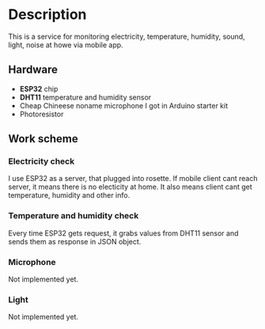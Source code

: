 # Description

This is a service for monitoring electricity, temperature, humidity, sound, light, noise at howe via mobile app.

## Hardware

* **ESP32** chip
* **DHT11** temperature and humidity sensor
* Cheap Chineese noname microphone I got in Arduino starter kit
* Photoresistor

## Work scheme

### Electricity check

I use ESP32 as a server, that plugged into rosette. If mobile client cant reach server, it means there is no electicity at home. It also means client cant get temperature, humidity and other info.

### Temperature and humidity check

Every time ESP32 gets request, it grabs values from DHT11 sensor and sends them as response in JSON object.

### Microphone

Not implemented yet.

### Light

Not implemented yet.
